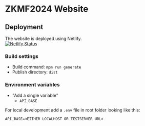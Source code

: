 # ZKMF2024 Website

## Deployment

The website is deployed using Netlify.  
[![Netlify Status](https://api.netlify.com/api/v1/badges/6a65a5bd-5325-47e7-9a04-6155ca6d56eb/deploy-status)](https://app.netlify.com/sites/zkmf2024-screens/deploys)

### Build settings

* Build command: `npm run generate`
* Publish directory: `dist`

### Environment variables

* "Add a single variable"
    * `API_BASE`

For local development add a `.env` file in root folder looking like this:

```properties
API_BASE=<EITHER LOCALHOST OR TESTSERVER URL>
```

